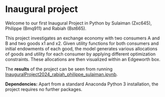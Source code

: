 # Inaugural project

Welcome to our first Inaugural Project in Python by Sulaiman (Zxc645), Philippe (Bmq911) and Rabiah (Bst665).  

This project investigates an exchange economy with two consumers A and B and two goods x1 and x2. Given utility functions for both consumers and initial endowments of each good, the model generates various allocations of goods and utility for each consumer by applying different optimization constraints. These allocations are then visualized within an Edgeworth box. 

The **results** of the project can be seen from running [InauguralProject2024_rabiah_philippe_sulaiman.ipynb](InauguralProject2024_rabiah_philippe_sulaiman.ipynb).

**Dependencies:** Apart from a standard Anaconda Python 3 installation, the project requires no further packages.
